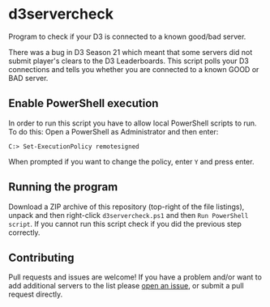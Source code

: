 # d3servercheck

Program to check if your D3 is connected to a known good/bad server.

There was a bug in D3 Season 21 which meant that some servers did not submit
player's clears to the D3 Leaderboards. This script polls your D3 connections
and tells you whether you are connected to a known GOOD or BAD server.

## Enable PowerShell execution

In order to run this script you have to allow local PowerShell scripts to run.
To do this: Open a PowerShell as Administrator and then enter:

    C:> Set-ExecutionPolicy remotesigned
    
When prompted if you want to change the policy, enter `Y` and press enter.

## Running the program

Download a ZIP archive of this repository (top-right of the file listings),
unpack and then right-click `d3servercheck.ps1` and then `Run PowerShell script`.
If you cannot run this script check if you did the previous step correctly.

## Contributing

Pull requests and issues are welcome! If you have a problem and/or want to add
additional servers to the list please [open an issue](https://github.com/ThreeFx/d3servercheck/issues),
or submit a pull request directly.
